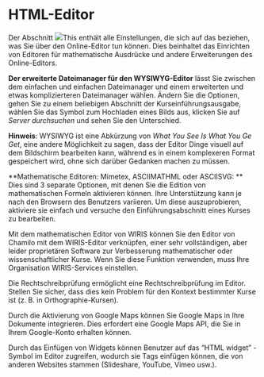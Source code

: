 # HTML-Editor

Der Abschnitt ![](../../../.gitbook/assets/graficos10%20%284%29.png)This enthält alle Einstellungen, die sich auf das beziehen, was Sie über den Online-Editor tun können. Dies beinhaltet das Einrichten von Editoren für mathematische Ausdrücke und andere Erweiterungen des Online-Editors.

**Der erweiterte Dateimanager für den WYSIWYG-Editor** lässt Sie zwischen dem einfachen und einfachen Dateimanager und einem erweiterten und etwas komplizierteren Dateimanager wählen. Ändern Sie die Optionen, gehen Sie zu einem beliebigen Abschnitt der Kurseinführungsausgabe, wählen Sie das Symbol zum Hochladen eines Bilds aus, klicken Sie auf _Server durchsuchen_ und sehen Sie den Unterschied.

**Hinweis**: WYSIWYG ist eine Abkürzung von _What You See Is What You Ge Get_, eine andere Möglichkeit zu sagen, dass der Editor Dinge visuell auf dem Bildschirm bearbeiten kann, während es in einem komplexeren Format gespeichert wird, ohne sich darüber Gedanken machen zu müssen.

**Mathematische Editoren: Mimetex, ASCIIMATHML oder ASCIISVG: ** Dies sind 3 separate Optionen, mit denen Sie die Edition von mathematischen Formeln aktivieren können. Ihre Unterstützung kann je nach den Browsern des Benutzers variieren. Um diese auszuprobieren, aktiviere sie einfach und versuche den Einführungsabschnitt eines Kurses zu bearbeiten.

Mit dem mathematischen Editor von WIRIS können Sie den Editor von Chamilo mit dem WIRIS-Editor verknüpfen, einer sehr vollständigen, aber leider proprietären Software zur Verbesserung mathematischer oder wissenschaftlicher Kurse. Wenn Sie diese Funktion verwenden, muss Ihre Organisation WIRIS-Services einstellen.

Die Rechtschreibprüfung ermöglicht eine Rechtschreibprüfung im Editor. Stellen Sie sicher, dass dies kein Problem für den Kontext bestimmter Kurse ist \(z. B. in Orthographie-Kursen\).

Durch die Aktivierung von Google Maps können Sie Google Maps in Ihre Dokumente integrieren. Dies erfordert eine Google Maps API, die Sie in Ihrem Google-Konto erhalten können.

Durch das Einfügen von Widgets können Benutzer auf das “HTML widget” -Symbol im Editor zugreifen, wodurch sie Tags einfügen können, die von anderen Websites stammen \(Slideshare, YouTube, Vimeo usw.\).